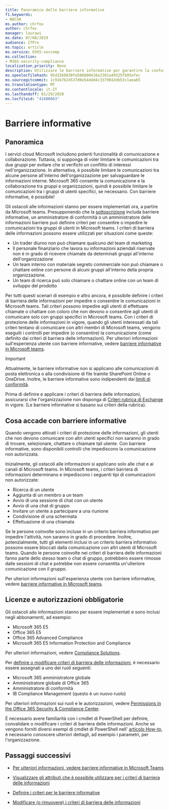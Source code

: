 ```yaml
---
title: Panoramica delle barriere informative
f1.keywords:
- NOCSH
ms.author: chrfox
author: chrfox
manager: laurawi
ms.date: 07/08/2019
audience: ITPro
ms.topic: article
ms.service: O365-seccomp
ms.collection:
- M365-security-compliance
localization_priority: None
description: Utilizzare le barriere informative per garantire la conformità della comunicazione tramite Microsoft teams all'interno dell'organizzazione.
ms.openlocfilehash: 95d3268830fe506000416e2281a49325fb95efec
ms.sourcegitcommit: 1c91b7b24537d0e54d484c3379043db53c1aea65
ms.translationtype: MT
ms.contentlocale: it-IT
ms.lasthandoff: 01/29/2020
ms.locfileid: "41600663"
---
```

# <a name="information-barriers"></a>Barriere informative

## <a name="overview"></a>Panoramica

I servizi cloud Microsoft includono potenti funzionalità di comunicazione e collaborazione. Tuttavia, si supponga di voler limitare le comunicazioni tra due gruppi per evitare che si verifichi un conflitto di interessi nell'organizzazione. In alternativa, è possibile limitare le comunicazioni tra alcune persone all'interno dell'organizzazione per salvaguardare le informazioni interne. Microsoft 365 consente la comunicazione e la collaborazione tra gruppi e organizzazioni, quindi è possibile limitare le comunicazioni tra i gruppi di utenti specifici, se necessario. Con barriere informative, è possibile! 

Gli ostacoli alle informazioni stanno per essere implementati ora, a partire da Microsoft teams. Presupponendo che la [sottoscrizione](#required-licenses-and-permissions) includa barriere informative, un amministratore di conformità o un amministratore delle informazioni barriere può definire criteri per consentire o impedire le comunicazioni tra gruppi di utenti in Microsoft teams. I criteri di barriera delle informazioni possono essere utilizzati per situazioni come queste:

- Un trader diurno non può chiamare qualcuno del team di marketing
- Il personale finanziario che lavora su informazioni aziendali riservate non è in grado di ricevere chiamate da determinati gruppi all'interno dell'organizzazione
- Un team interno con materiale segreto commerciale non può chiamare o chattare online con persone di alcuni gruppi all'interno della propria organizzazione.
- Un team di ricerca può solo chiamare o chattare online con un team di sviluppo del prodotto

Per tutti questi scenari di esempio e altro ancora, è possibile definire i criteri di barriera delle informazioni per impedire o consentire le comunicazioni in Microsoft teams. Tali criteri possono impedire agli utenti di effettuare chiamate o chattare con coloro che non devono o consentire agli utenti di comunicare solo con gruppi specifici in Microsoft teams. Con i criteri di protezione delle informazioni in vigore, quando gli utenti interessati da tali criteri tentano di comunicare con altri membri di Microsoft teams, vengono eseguiti i controlli per impedire (o consentire) la comunicazione (come definito dai criteri di barriera delle informazioni). Per ulteriori informazioni sull'esperienza utente con barriere informative, vedere [barriere informative in Microsoft teams](https://docs.microsoft.com/MicrosoftTeams/information-barriers-in-teams).

> [!IMPORTANT]
> Attualmente, le barriere informative non si applicano alle comunicazioni di posta elettronica o alla condivisione di file tramite SharePoint Online o OneDrive. Inoltre, le barriere informative sono indipendenti dai [limiti di conformità](tagging-and-assessment-in-advanced-ediscovery.md).<p>Prima di definire e applicare i criteri di barriera delle informazioni, assicurarsi che l'organizzazione non disponga di [Criteri rubrica di Exchange](https://docs.microsoft.com/exchange/address-books/address-book-policies/address-book-policies) in vigore. (Le barriere informative si basano sui criteri della rubrica). 

## <a name="what-happens-with-information-barriers"></a>Cosa accade con barriere informative

Quando vengono attivati i criteri di protezione delle informazioni, gli utenti che non devono comunicare con altri utenti specifici non saranno in grado di trovare, selezionare, chattare o chiamare tali utente. Con barriere informative, sono disponibili controlli che impediscono la comunicazione non autorizzata.

Inizialmente, gli ostacoli alle informazioni si applicano solo alle chat e ai canali di Microsoft teams. In Microsoft teams, i criteri barriera di informazioni determinano e impediscono i seguenti tipi di comunicazioni non autorizzate:
- Ricerca di un utente
- Aggiunta di un membro a un team
- Avvio di una sessione di chat con un utente
- Avvio di una chat di gruppo
- Invitare un utente a partecipare a una riunione
- Condivisione di una schermata
- Effettuazione di una chiamata 

Se le persone coinvolte sono incluse in un criterio barriera informativo per impedire l'attività, non saranno in grado di procedere. Inoltre, potenzialmente, tutti gli elementi inclusi in un criterio barriera informativo possono essere bloccati dalla comunicazione con altri utenti di Microsoft teams. Quando le persone coinvolte nei criteri di barriera delle informazioni fanno parte dello stesso team o chat di gruppo, potrebbero essere rimosse dalle sessioni di chat e potrebbe non essere consentita un'ulteriore comunicazione con il gruppo.

Per ulteriori informazioni sull'esperienza utente con barriere informative, vedere [barriere informative in Microsoft teams](https://docs.microsoft.com/MicrosoftTeams/information-barriers-in-teams).

## <a name="required-licenses-and-permissions"></a>Licenze e autorizzazioni obbligatorie

Gli ostacoli alle informazioni stanno per essere implementati e sono inclusi negli abbonamenti, ad esempio:

- Microsoft 365 E5
- Office 365 E5
- Office 365 Advanced Compliance
- Microsoft 365 E5 Information Protection and Compliance

Per ulteriori informazioni, vedere [Compliance Solutions](https://products.office.com/business/security-and-compliance/compliance-solutions).

Per [definire o modificare criteri di barriera delle informazioni](information-barriers-policies.md), è necessario essere assegnati a uno dei ruoli seguenti:

- Microsoft 365 amministratore globale
- Amministratore globale di Office 365
- Amministratore di conformità
- IB Compliance Management (questo è un nuovo ruolo)

Per ulteriori informazioni sui ruoli e le autorizzazioni, vedere [Permissions in the Office 365 Security & Compliance Center](../security/office-365-security/protect-against-threats.md).

È necessario avere familiarità con i cmdlet di PowerShell per definire, convalidare o modificare i criteri di barriera delle informazioni. Anche se vengono forniti diversi esempi di cmdlet di PowerShell nell' [articolo How-to](information-barriers-policies.md), è necessario conoscere ulteriori dettagli, ad esempio i parametri, per l'organizzazione.

## <a name="next-steps"></a>Passaggi successivi

- [Per ulteriori informazioni, vedere barriere informative in Microsoft Teams](https://docs.microsoft.com/MicrosoftTeams/information-barriers-in-teams)

- [Visualizzare gli attributi che è possibile utilizzare per i criteri di barriera delle informazioni](information-barriers-attributes.md)

- [Definire i criteri per le barriere informative](information-barriers-policies.md)

- [Modificare (o rimuovere) i criteri di barriera delle informazioni](information-barriers-edit-segments-policies.md) 

